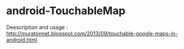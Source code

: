 android-TouchableMap
====================

Deescription and usage :
<br/>
http://muratonnet.blogspot.com/2013/09/touchable-google-maps-in-android.html
